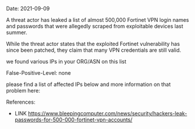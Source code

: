 Date: 2021-09-09

A threat actor has leaked a list of almost 500,000 Fortinet VPN 
login names and passwords that were allegedly scraped from 
exploitable devices last summer.

While the threat actor states that the exploited Fortinet 
vulnerability has since been patched, they claim that many 
VPN credentials are still valid.

we found various IPs in your ORG/ASN
on this list


False-Positive-Level: none


please find a list of affected IPs below
and more information on that problem here:

References:
 
- LINK https://www.bleepingcomputer.com/news/security/hackers-leak-passwords-for-500-000-fortinet-vpn-accounts/



    
